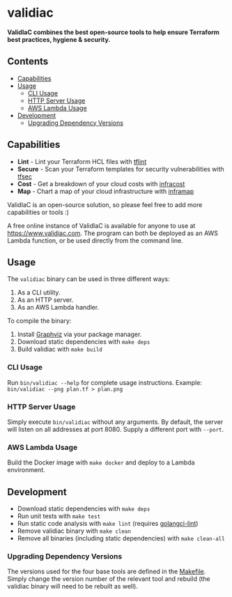 # validiac

**ValidIaC combines the best open-source tools to help ensure Terraform best
practices, hygiene & security.**

## Contents

<!-- vim-markdown-toc GFM -->

* [Capabilities](#capabilities)
* [Usage](#usage)
    * [CLI Usage](#cli-usage)
    * [HTTP Server Usage](#http-server-usage)
    * [AWS Lambda Usage](#aws-lambda-usage)
* [Development](#development)
    * [Upgrading Dependency Versions](#upgrading-dependency-versions)

<!-- vim-markdown-toc -->

## Capabilities

- **Lint** - Lint your Terraform HCL files with [tflint](https://github.com/terraform-linters/tflint)
- **Secure** - Scan your Terraform templates for security vulnerabilities with [tfsec](https://github.com/aquasecurity/tfsec)
- **Cost** - Get a breakdown of your cloud costs with [infracost](https://github.com/infracost/infracost)
- **Map** - Chart a map of your cloud infrastructure with [inframap](https://github.com/cycloidio/inframap)

ValidIaC is an open-source solution, so please feel free to add more capabilities or tools :)

A free online instance of ValidIaC is available for anyone to use at https://www.validiac.com.
The program can both be deployed as an AWS Lambda function, or be used directly
from the command line.

## Usage

The `validiac` binary can be used in three different ways:

1. As a CLI utility.
2. As an HTTP server.
3. As an AWS Lambda handler.

To compile the binary:

1. Install [Graphviz](https://graphviz.org/download/#executable-packages) via your package manager.
2. Download static dependencies with `make deps`
3. Build validiac with `make build`

### CLI Usage

Run `bin/validiac --help` for complete usage instructions. Example: `bin/validiac --png plan.tf > plan.png`

### HTTP Server Usage

Simply execute `bin/validiac` without any arguments. By default, the server will
listen on all addresses at port 8080. Supply a different port with `--port`.

### AWS Lambda Usage

Build the Docker image with `make docker` and deploy to a Lambda environment.

## Development

- Download static dependencies with `make deps`
- Run unit tests with `make test`
- Run static code analysis with `make lint` (requires [golangci-lint](https://golangci-lint.run/))
- Remove validiac binary with `make clean`
- Remove all binaries (including static dependencies) with `make clean-all`

### Upgrading Dependency Versions

The versions used for the four base tools are defined in the [Makefile](Makefile).
Simply change the version number of the relevant tool and rebuild (the validiac
binary will need to be rebuilt as well).
